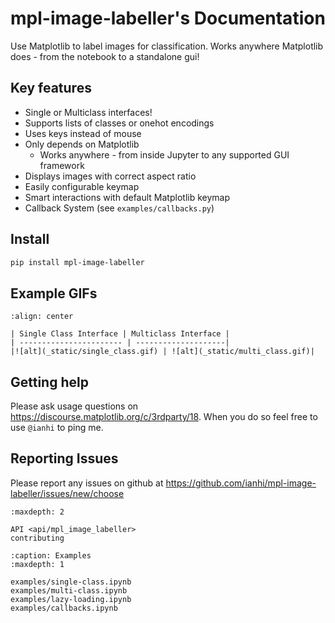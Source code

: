 
# mpl-image-labeller's Documentation

Use Matplotlib to label images for classification. Works anywhere Matplotlib does - from the notebook to a standalone gui!


## Key features
- Single or Multiclass interfaces!
- Supports lists of classes or onehot encodings
- Uses keys instead of mouse
- Only depends on Matplotlib
    - Works anywhere - from inside Jupyter to any supported GUI framework
- Displays images with correct aspect ratio
- Easily configurable keymap
- Smart interactions with default Matplotlib keymap
- Callback System (see `examples/callbacks.py`)

## Install
```bash
pip install mpl-image-labeller
```

## Example GIFs
```{table}
:align: center

| Single Class Interface | Multiclass Interface |
| ----------------------- | --------------------|
|![alt](_static/single_class.gif) | ![alt](_static/multi_class.gif)|
```

## Getting help
Please ask usage questions on https://discourse.matplotlib.org/c/3rdparty/18. When you do so feel free
to use `@ianhi` to ping me.

## Reporting Issues
Please report any issues on github at https://github.com/ianhi/mpl-image-labeller/issues/new/choose





```{toctree}
:maxdepth: 2

API <api/mpl_image_labeller>
contributing
```

```{toctree}
:caption: Examples
:maxdepth: 1

examples/single-class.ipynb
examples/multi-class.ipynb
examples/lazy-loading.ipynb
examples/callbacks.ipynb
```
